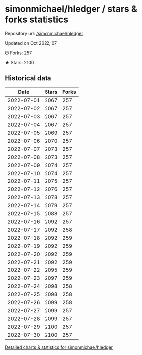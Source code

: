 # simonmichael/hledger / stars & forks statistics

Repository url: [/simonmichael/hledger](https://github.com/simonmichael/hledger)

Updated on Oct 2022, 07

☋ Forks: 257

★ Stars: 2100

## Historical data
| Date | Stars | Forks |
|------|-------|-------|
| 2022-07-01 | 2067 | 257 | 
| 2022-07-02 | 2067 | 257 | 
| 2022-07-03 | 2067 | 257 | 
| 2022-07-04 | 2067 | 257 | 
| 2022-07-05 | 2069 | 257 | 
| 2022-07-06 | 2070 | 257 | 
| 2022-07-07 | 2073 | 257 | 
| 2022-07-08 | 2073 | 257 | 
| 2022-07-09 | 2074 | 257 | 
| 2022-07-10 | 2074 | 257 | 
| 2022-07-11 | 2075 | 257 | 
| 2022-07-12 | 2076 | 257 | 
| 2022-07-13 | 2078 | 257 | 
| 2022-07-14 | 2079 | 257 | 
| 2022-07-15 | 2088 | 257 | 
| 2022-07-16 | 2092 | 257 | 
| 2022-07-17 | 2092 | 258 | 
| 2022-07-18 | 2092 | 259 | 
| 2022-07-19 | 2092 | 259 | 
| 2022-07-20 | 2092 | 259 | 
| 2022-07-21 | 2092 | 259 | 
| 2022-07-22 | 2095 | 259 | 
| 2022-07-23 | 2097 | 259 | 
| 2022-07-24 | 2098 | 258 | 
| 2022-07-25 | 2098 | 258 | 
| 2022-07-26 | 2099 | 258 | 
| 2022-07-27 | 2099 | 257 | 
| 2022-07-28 | 2099 | 257 | 
| 2022-07-29 | 2100 | 257 | 
| 2022-07-30 | 2100 | 257 | 


[Detailed charts & statistics for simonmichael/hledger](https://reviewgithub.com/rep/simonmichael/hledger)
